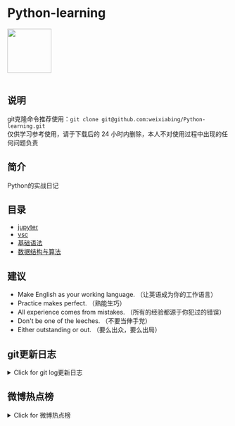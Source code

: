 # Python-learning
 <img src="https://i.giphy.com/media/LMt9638dO8dftAjtco/200.webp" width="100"><br><br>

## 说明
git克隆命令推荐使用：```git clone git@github.com:weixiabing/Python-learning.git```<br>
仅供学习参考使用，请于下载后的 24 小时内删除，本人不对使用过程中出现的任何问题负责
## 简介
Python的实战日记
## 目录
+ [jupyter](https://github.com/weixiabing/Python-learning/tree/main/jupyter)
+ [vsc](https://github.com/weixiabing/Python-learning/tree/main/vsc)
+ [基础语法](https://github.com/weixiabing/Python-learning/tree/main/%E5%9F%BA%E7%A1%80%E8%AF%AD%E6%B3%95)
+ [数据结构与算法](https://github.com/weixiabing/Python-learning/tree/main/%E6%95%B0%E6%8D%AE%E7%BB%93%E6%9E%84%E4%B8%8E%E7%AE%97%E6%B3%95)
## 建议
- Make English as your working language. （让英语成为你的工作语言）
- Practice makes perfect. （熟能生巧）
- All experience comes from mistakes. （所有的经验都源于你犯过的错误）
- Don't be one of the leeches. （不要当伸手党）
- Either outstanding or out. （要么出众，要么出局）
## git更新日志
<details>
<summary>Click for git log更新日志</summary>

 ``` diff
---start---

更新时间:2021-09-01 14:15:37linux远程更新
commit fd749fee208ca1faa03926d2beb9e227540237c4
Author: weixiabing <weixiabing@hotmail.com>
Date:   Tue Aug 31 06:15:01 2021 +0000

    Github Action Auto Updated

---end---

```
 </p>
</details>

## 微博热点榜
<details>
<summary>Click for 微博热点榜</summary>

 ---开始---

更新时间:2021-09-01 14:15:37github action更新<br>
|  序号   | 关键字  |热度|
|  ----  | ----  |----|
| 1	|女子2年没复查甲状腺结节变成癌	|2512404|
 | 2	|郎平卸任中国女排主教练	|2193736|
 | 3	|地铁安全员拖拽乘客合理吗	|1763923|
 | •	|为爱觉醒	||
 | 4	|李子柒品牌助理回应报警	|1666455|
 | 5	|郑州别下了	|1377731|
 | 6	|太了吧体	|1309435|
 | 7	|西安警方介入地铁女乘客被拖离事件	|1026136|
 | 8	|女主人拿走鹅蛋被公鹅追咬大半年	|950086|
 | 9	|开学第一天	|763335|
 | 10	|字节跳动取消大小周后薪资普降	|720175|
 | 11	|薇娅停止与田园主义全麦面包合作	|719936|
 | 12	|西安草莓音乐节官宣	|719836|
 | 13	|买个床上的桌子写作业	|719629|
 | 14	|成都地铁可以戴口罩刷脸了	|608315|
 | 15	|我永远吃细节这套	|544404|
 | 16	|扫黑风暴何勇炸烂尾楼	|505279|
 | 17	|交通运输部回应西安地铁事件	|471572|
 | 18	|刘璇全程贴着膏药拿下奥运冠军	|459656|
 | 19	|一年级新生哭着折返4次抱妈妈	|414021|
 | 20	|拜登称为美国撤军决定负全部责任	|399251|
 | 21	|中国高校首例克隆猫征婚	|396587|
 | 22	|孙颖莎拿锅铲和小学生打乒乓球	|387484|
 | 23	|开学第一天家长统一姿势	|340081|
 | 24	|天猫京东下架田园主义全麦面包	|327977|
 | 25	|香菜冰皮月饼	|304731|
 | 26	|义务教育教师平均工资不低于公务员实现	|298071|
 | 27	|程序员2天做出猫咪情绪识别软件	|297691|
 | 28	|父亲半夜院中独自剥玉米	|274827|
 | 29	|小米汽车正式完成工商注册	|270044|
 | 30	|第八批在韩志愿军烈士遗骸装殓	|266964|
 | 31	|张艺兴王传君捕鱼行动路透	|264180|
 | 32	|李钟硕林允儿合作TVN新剧	|262436|
 | 33	|张雨绮哭戏控制度	|258738|
 | 34	|成都公积金可以按月提取了	|255061|
 | 35	|我哥的干爹是颗树	|251682|
 | 36	|今起28个城市可领电子驾照	|250174|
 | 37	|塔利班叫停罂粟种植	|249058|
 | 38	|原来猫咪也会控制情绪	|248183|
 | 39	|开学季唐僧有多忙	|211511|
 | 40	|电子驾驶证如何申领	|210744|
 | 41	|千秋令开机	|210093|
 | 42	|小狗被遗弃在17楼边缘淋雨2天2夜	|208670|
 | 43	|未成年人学校保护规定今起实施	|193293|
 | 44	|视频演示如何申领电子驾照	|190595|
 | 45	|大量论文在百度文库售卖姓名学号全泄露	|189761|
 | 46	|新中国历史上首个教育督导问责文件	|186215|
 | 47	|夏日少年派全员开学	|186057|
 | 48	|长津湖定档国庆	|183090|
 | 49	|大妈拍脑袋治脱发致眼睛晶状体脱落	|182194|
 | 50	|今夏转会太刺激了	|177443|
 
---结束---
 
 </p>
</details>
